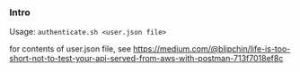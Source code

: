 ### Intro

Usage:
`authenticate.sh <user.json file>`

for contents of user.json file, see https://medium.com/@blipchin/life-is-too-short-not-to-test-your-api-served-from-aws-with-postman-713f7018ef8c




